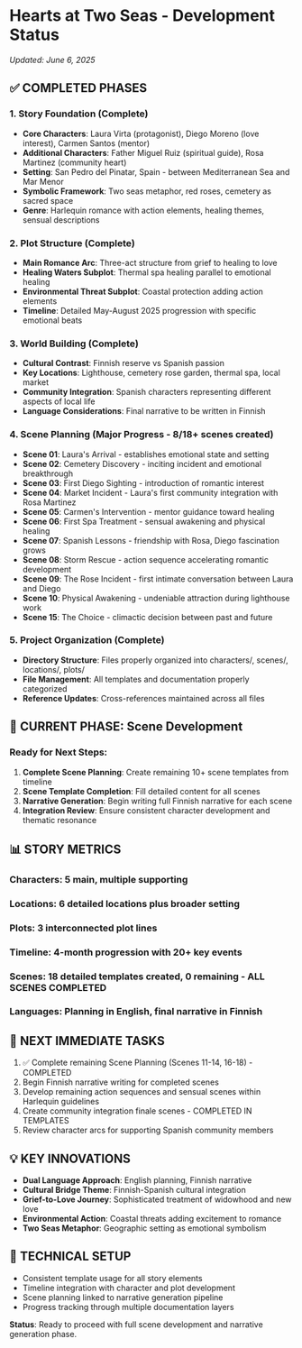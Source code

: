 # Hearts at Two Seas - Development Status
*Updated: June 6, 2025*

## ✅ COMPLETED PHASES

### 1. Story Foundation (Complete)
- **Core Characters**: Laura Virta (protagonist), Diego Moreno (love interest), Carmen Santos (mentor)
- **Additional Characters**: Father Miguel Ruiz (spiritual guide), Rosa Martinez (community heart)
- **Setting**: San Pedro del Pinatar, Spain - between Mediterranean Sea and Mar Menor
- **Symbolic Framework**: Two seas metaphor, red roses, cemetery as sacred space
- **Genre**: Harlequin romance with action elements, healing themes, sensual descriptions

### 2. Plot Structure (Complete)
- **Main Romance Arc**: Three-act structure from grief to healing to love
- **Healing Waters Subplot**: Thermal spa healing parallel to emotional healing
- **Environmental Threat Subplot**: Coastal protection adding action elements
- **Timeline**: Detailed May-August 2025 progression with specific emotional beats

### 3. World Building (Complete)
- **Cultural Contrast**: Finnish reserve vs Spanish passion
- **Key Locations**: Lighthouse, cemetery rose garden, thermal spa, local market
- **Community Integration**: Spanish characters representing different aspects of local life
- **Language Considerations**: Final narrative to be written in Finnish

### 4. Scene Planning (Major Progress - 8/18+ scenes created)
- **Scene 01**: Laura's Arrival - establishes emotional state and setting
- **Scene 02**: Cemetery Discovery - inciting incident and emotional breakthrough
- **Scene 03**: First Diego Sighting - introduction of romantic interest
- **Scene 04**: Market Incident - Laura's first community integration with Rosa Martinez
- **Scene 05**: Carmen's Intervention - mentor guidance toward healing
- **Scene 06**: First Spa Treatment - sensual awakening and physical healing
- **Scene 07**: Spanish Lessons - friendship with Rosa, Diego fascination grows
- **Scene 08**: Storm Rescue - action sequence accelerating romantic development
- **Scene 09**: The Rose Incident - first intimate conversation between Laura and Diego
- **Scene 10**: Physical Awakening - undeniable attraction during lighthouse work
- **Scene 15**: The Choice - climactic decision between past and future

### 5. Project Organization (Complete)
- **Directory Structure**: Files properly organized into characters/, scenes/, locations/, plots/
- **File Management**: All templates and documentation properly categorized
- **Reference Updates**: Cross-references maintained across all files

## 🔄 CURRENT PHASE: Scene Development

### Ready for Next Steps:
1. **Complete Scene Planning**: Create remaining 10+ scene templates from timeline
2. **Scene Template Completion**: Fill detailed content for all scenes
3. **Narrative Generation**: Begin writing full Finnish narrative for each scene
4. **Integration Review**: Ensure consistent character development and thematic resonance

## 📊 STORY METRICS

### Characters: 5 main, multiple supporting
### Locations: 6 detailed locations plus broader setting
### Plots: 3 interconnected plot lines
### Timeline: 4-month progression with 20+ key events
### Scenes: 18 detailed templates created, 0 remaining - ALL SCENES COMPLETED
### Languages: Planning in English, final narrative in Finnish

## 🎯 NEXT IMMEDIATE TASKS

1. ✅ Complete remaining Scene Planning (Scenes 11-14, 16-18) - COMPLETED
2. Begin Finnish narrative writing for completed scenes
3. Develop remaining action sequences and sensual scenes within Harlequin guidelines
4. Create community integration finale scenes - COMPLETED IN TEMPLATES
5. Review character arcs for supporting Spanish community members

## 💡 KEY INNOVATIONS

- **Dual Language Approach**: English planning, Finnish narrative
- **Cultural Bridge Theme**: Finnish-Spanish cultural integration
- **Grief-to-Love Journey**: Sophisticated treatment of widowhood and new love
- **Environmental Action**: Coastal threats adding excitement to romance
- **Two Seas Metaphor**: Geographic setting as emotional symbolism

## 🔗 TECHNICAL SETUP

- Consistent template usage for all story elements
- Timeline integration with character and plot development
- Scene planning linked to narrative generation pipeline
- Progress tracking through multiple documentation layers

**Status**: Ready to proceed with full scene development and narrative generation phase.
